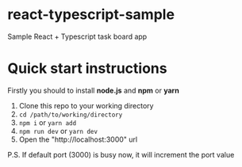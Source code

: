 # react-typescript-sample
Sample React + Typescript task board app

# Quick start instructions
Firstly you should to install **node.js** and **npm** or **yarn**  
1. Clone this repo to your working directory
2. `cd /path/to/working/directory`
3. `npm i` or `yarn add`
4. `npm run dev` or `yarn dev`
5. Open the "http://localhost:3000" url

P.S. If default port (3000) is busy now, it will increment the port value
